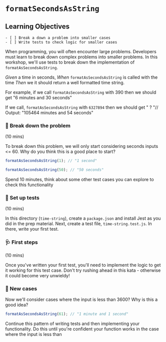 # `formatSecondsAsString`

## Learning Objectives

```objectives
- [ ] Break a down a problem into smaller cases
- [ ] Write tests to check logic for smaller cases
```

When programming, you will often encounter large problems. Developers must learn to break down complex problems into smaller problems. In this workshop, we'll use tests to break down the implementation of `formatAsSecondsAsString`.

_Given_ a time in seconds,
_When_ `formatAsSecondsAsString` is called with the time
_Then_ we it should return a well formatted time string.

For example, if we call `formatAsSecondsAsString` with 390
then we should get "6 minutes and 30 seconds"

If we call, `formatAsSecondsAsString` with `6327894` then we should get " ? "// Output: "105464 minutes and 54 seconds"

### 🧩 Break down the problem

(10 mins)

To break down this problem, we will only start considering seconds inputs <= 60. Why do you think this is a good place to start?

```js
formatAsSecondsAsString(1); // "1 second"
```

```js
formatAsSecondsAsString(50); // "50 seconds"
```

Spend 10 minutes, think about some other test cases you can explore to check this functionality

### 🧪 Set up tests

(10 mins)

In this directory (`time-string`), create a `package.json` and install Jest as you did in the prep material.
Next, create a test file, `time-string.test.js`. In there, write your first test.

### 🩺 First steps

(10 mins)

Once you've written your first test, you'll need to implement the logic to get it working for this test case. Don't try rushing ahead in this kata - otherwise it could become very unwieldy!

### 💼 New cases

Now we'll consider cases where the input is less than 3600? Why is this a good idea?

```js
formatAsSecondsAsString(61); // "1 minute and 1 second"
```

Continue this pattern of writing tests and then implementing your functionality. Do this until you're confident your function works in the case where the input is less than
